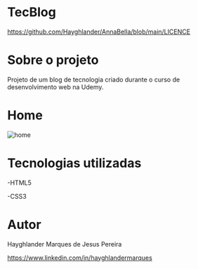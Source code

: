 # TecBlog

https://github.com/Hayghlander/AnnaBella/blob/main/LICENCE

# Sobre o projeto

Projeto de um blog de tecnologia criado durante o curso de desenvolvimento web na Udemy.

# Home
     
![home](https://user-images.githubusercontent.com/113555075/191844510-f55729a4-2e21-430e-8345-9631aab1ad15.png)


# Tecnologias utilizadas

-HTML5

-CSS3

# Autor

Hayghlander Marques de Jesus Pereira

https://www.linkedin.com/in/hayghlandermarques
